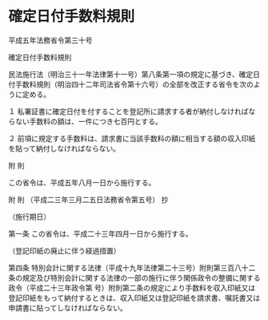 # 確定日付手数料規則

平成五年法務省令第三十号

確定日付手数料規則

民法施行法（明治三十一年法律第十一号）第八条第一項の規定に基づき、確定日付手数料規則（明治四十二年司法省令第十六号）の全部を改正する省令を次のように定める。

１ 私署証書に確定日付を付することを登記所に請求する者が納付しなければならない手数料の額は、一件につき七百円とする。

２ 前項に規定する手数料は、請求書に当該手数料の額に相当する額の収入印紙を貼って納付しなければならない。

附 則

この省令は、平成五年八月一日から施行する。

附 則 （平成二三年三月二五日法務省令第五号） 抄

（施行期日）

第一条 この省令は、平成二十三年四月一日から施行する。

（登記印紙の廃止に伴う経過措置）

第四条 特別会計に関する法律（平成十九年法律第二十三号）附則第三百八十二条の規定及び特別会計に関する法律の一部の施行に伴う関係政令の整備に関する政令（平成二十三年政令第 号）附則第二条の規定により手数料を収入印紙又は登記印紙をもって納付するときは、収入印紙又は登記印紙を請求書、嘱託書又は申請書に貼ってしなければならない。
